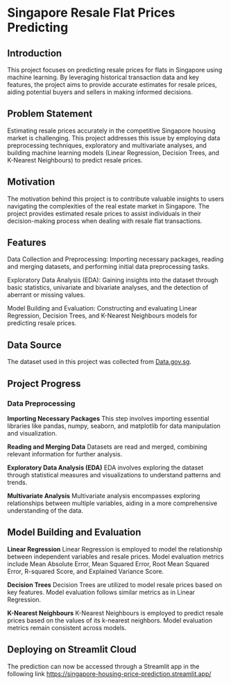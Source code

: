 # Singapore Resale Flat Prices Predicting
## Introduction
This project focuses on predicting resale prices for flats in Singapore using machine learning. By leveraging historical transaction data and key features, the project aims to provide accurate estimates for resale prices, aiding potential buyers and sellers in making informed decisions.

## Problem Statement
Estimating resale prices accurately in the competitive Singapore housing market is challenging. This project addresses this issue by employing data preprocessing techniques, exploratory and multivariate analyses, and building machine learning models (Linear Regression, Decision Trees, and K-Nearest Neighbours) to predict resale prices.

## Motivation
The motivation behind this project is to contribute valuable insights to users navigating the complexities of the real estate market in Singapore. The project provides estimated resale prices to assist individuals in their decision-making process when dealing with resale flat transactions.

## Features
Data Collection and Preprocessing: Importing necessary packages, reading and merging datasets, and performing initial data preprocessing tasks.

Exploratory Data Analysis (EDA): Gaining insights into the dataset through basic statistics, univariate and bivariate analyses, and the detection of aberrant or missing values.

Model Building and Evaluation: Constructing and evaluating Linear Regression, Decision Trees, and K-Nearest Neighbours models for predicting resale prices.

## Data Source
The dataset used in this project was collected from [Data.gov.sg](https://beta.data.gov.sg/collections/189/view).

## Project Progress
### Data Preprocessing
**Importing Necessary Packages**
This step involves importing essential libraries like pandas, numpy, seaborn, and matplotlib for data manipulation and visualization.

**Reading and Merging Data**
Datasets are read and merged, combining relevant information for further analysis.

**Exploratory Data Analysis (EDA)**
EDA involves exploring the dataset through statistical measures and visualizations to understand patterns and trends.

**Multivariate Analysis**
Multivariate analysis encompasses exploring relationships between multiple variables, aiding in a more comprehensive understanding of the data.

## Model Building and Evaluation
**Linear Regression**
Linear Regression is employed to model the relationship between independent variables and resale prices. Model evaluation metrics include Mean Absolute Error, Mean Squared Error, Root Mean Squared Error, R-squared Score, and Explained Variance Score.

**Decision Trees**
Decision Trees are utilized to model resale prices based on key features. Model evaluation follows similar metrics as in Linear Regression.

**K-Nearest Neighbours**
K-Nearest Neighbours is employed to predict resale prices based on the values of its k-nearest neighbors. Model evaluation metrics remain consistent across models.

## Deploying on Streamlit Cloud
The prediction can now be accessed through a Streamlit app in the following link
https://singapore-housing-price-prediction.streamlit.app/
